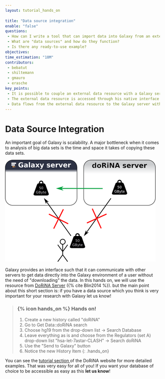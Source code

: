 ```yaml
---
layout: tutorial_hands_on

title: "Data source integration"
enable: "false"
questions:
 - How can I write a tool that can import data into Galaxy from an external database?
 - What are "data sources" and how do they function?
 - Is there any ready-to-use example?
objectives:
time_estimation: "10M"
contributors:
 - bebatut
 - shiltemann
 - gmauro
 - erasche
key_points:
 - It is possible to couple an external data resource with a Galaxy server
 - The external data resource is accessed through his native interface
 - Data flows from the external data resource to the Galaxy server without the need of "downloading" the data
---
```


# Data Source Integration

An important goal of Galaxy is scalability. A major bottleneck when it comes to analysis of big data sets is the time and space it takes of copying these data sets.

![data_source_integration](../../images/data_source_integration.png)


Galaxy provides an interface such that it can communicate with other servers to get data directly into the Galaxy environment of a user without the need
of "downloading" the data. In this hands on, we will use the resource from [DoRiNA Server](http://dorina.mdc-berlin.de/) ({% cite Blin2014 %}).
but the main point about this short section is:
if you have a data source which you think is very important for your research with Galaxy let us know!

> ### {% icon hands_on %} Hands on!
>
> 1. Create a new history called "doRiNA"
> 2. Go to Get Data::doRiNA search
> 3. Choose hg19 from the drop-down list -> Search Database
> 4. Leave everything as is and choose from the Regulators (set A) drop-down list "hsa-let-7astar-CLASH" -> Search doRiNA
> 5. Use the "Send to Galaxy" button
> 6. Notice the new History Item
{: .hands_on}

You can see the [tutorial section ](http://dorina.mdc-berlin.de/tutorials) of the DoRiNA website for more detailed examples. That was very easy for all of you! If you want your database of choice to be accessible as easy as this **let us know**!
